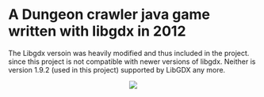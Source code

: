 # A Dungeon crawler java game written with libgdx in 2012
The Libgdx versoin was heavily modified and thus included in the project.
since this project is not compatible with newer versions of libgdx. Neither is version 1.9.2 (used in this project) supported by LibGDX any more.

<p align="center">
  <img src="https://github.com/GabrielJadderson/Nightplanet-Game/raw/master/preview.gif"/>
</p>

